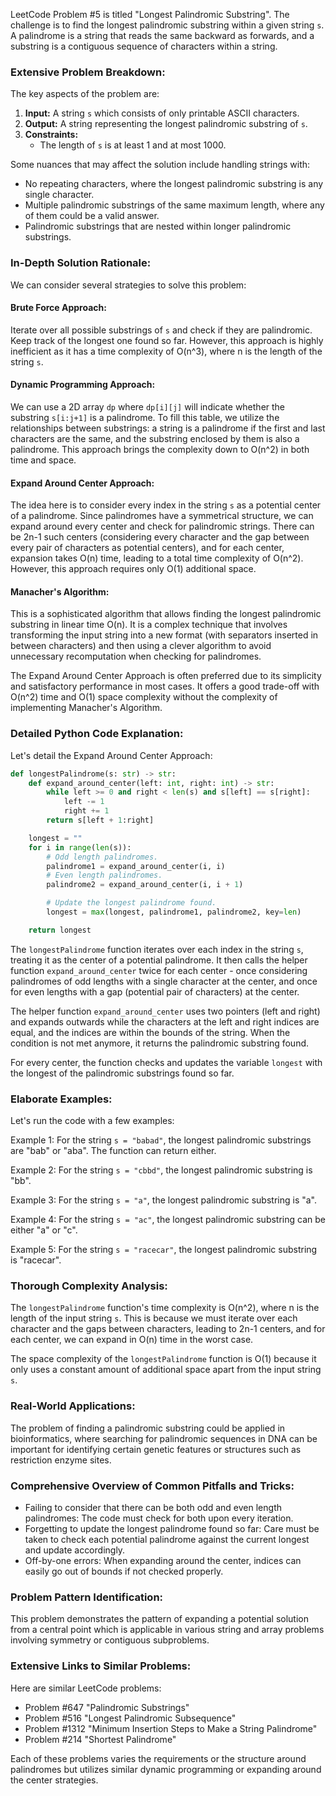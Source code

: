 LeetCode Problem #5 is titled "Longest Palindromic Substring". The challenge is to find the longest palindromic substring within a given string `s`. A palindrome is a string that reads the same backward as forwards, and a substring is a contiguous sequence of characters within a string.

### Extensive Problem Breakdown:

The key aspects of the problem are:

1. **Input:** A string `s` which consists of only printable ASCII characters.
2. **Output:** A string representing the longest palindromic substring of `s`.
3. **Constraints:**
   - The length of `s` is at least 1 and at most 1000.

Some nuances that may affect the solution include handling strings with:

- No repeating characters, where the longest palindromic substring is any single character.
- Multiple palindromic substrings of the same maximum length, where any of them could be a valid answer.
- Palindromic substrings that are nested within longer palindromic substrings.

### In-Depth Solution Rationale:

We can consider several strategies to solve this problem:

#### Brute Force Approach:
Iterate over all possible substrings of `s` and check if they are palindromic. Keep track of the longest one found so far. However, this approach is highly inefficient as it has a time complexity of O(n^3), where n is the length of the string `s`.

#### Dynamic Programming Approach:
We can use a 2D array `dp` where `dp[i][j]` will indicate whether the substring `s[i:j+1]` is a palindrome. To fill this table, we utilize the relationships between substrings: a string is a palindrome if the first and last characters are the same, and the substring enclosed by them is also a palindrome. This approach brings the complexity down to O(n^2) in both time and space.

#### Expand Around Center Approach:
The idea here is to consider every index in the string `s` as a potential center of a palindrome. Since palindromes have a symmetrical structure, we can expand around every center and check for palindromic strings. There can be 2n-1 such centers (considering every character and the gap between every pair of characters as potential centers), and for each center, expansion takes O(n) time, leading to a total time complexity of O(n^2). However, this approach requires only O(1) additional space.

#### Manacher's Algorithm:
This is a sophisticated algorithm that allows finding the longest palindromic substring in linear time O(n). It is a complex technique that involves transforming the input string into a new format (with separators inserted in between characters) and then using a clever algorithm to avoid unnecessary recomputation when checking for palindromes.

The Expand Around Center Approach is often preferred due to its simplicity and satisfactory performance in most cases. It offers a good trade-off with O(n^2) time and O(1) space complexity without the complexity of implementing Manacher's Algorithm.

### Detailed Python Code Explanation:

Let's detail the Expand Around Center Approach:

```python
def longestPalindrome(s: str) -> str:
    def expand_around_center(left: int, right: int) -> str:
        while left >= 0 and right < len(s) and s[left] == s[right]:
            left -= 1
            right += 1
        return s[left + 1:right]

    longest = ""
    for i in range(len(s)):
        # Odd length palindromes.
        palindrome1 = expand_around_center(i, i)
        # Even length palindromes.
        palindrome2 = expand_around_center(i, i + 1)

        # Update the longest palindrome found.
        longest = max(longest, palindrome1, palindrome2, key=len)

    return longest
```

The `longestPalindrome` function iterates over each index in the string `s`, treating it as the center of a potential palindrome. It then calls the helper function `expand_around_center` twice for each center - once considering palindromes of odd lengths with a single character at the center, and once for even lengths with a gap (potential pair of characters) at the center.

The helper function `expand_around_center` uses two pointers (left and right) and expands outwards while the characters at the left and right indices are equal, and the indices are within the bounds of the string. When the condition is not met anymore, it returns the palindromic substring found.

For every center, the function checks and updates the variable `longest` with the longest of the palindromic substrings found so far.

### Elaborate Examples:

Let's run the code with a few examples:

Example 1: For the string `s = "babad"`, the longest palindromic substrings are "bab" or "aba". The function can return either.

Example 2: For the string `s = "cbbd"`, the longest palindromic substring is "bb".

Example 3: For the string `s = "a"`, the longest palindromic substring is "a".

Example 4: For the string `s = "ac"`, the longest palindromic substring can be either "a" or "c".

Example 5: For the string `s = "racecar"`, the longest palindromic substring is "racecar".

### Thorough Complexity Analysis:

The `longestPalindrome` function's time complexity is O(n^2), where n is the length of the input string `s`. This is because we must iterate over each character and the gaps between characters, leading to 2n-1 centers, and for each center, we can expand in O(n) time in the worst case.

The space complexity of the `longestPalindrome` function is O(1) because it only uses a constant amount of additional space apart from the input string `s`.

### Real-World Applications:

The problem of finding a palindromic substring could be applied in bioinformatics, where searching for palindromic sequences in DNA can be important for identifying certain genetic features or structures such as restriction enzyme sites.

### Comprehensive Overview of Common Pitfalls and Tricks:

- Failing to consider that there can be both odd and even length palindromes: The code must check for both upon every iteration.
- Forgetting to update the longest palindrome found so far: Care must be taken to check each potential palindrome against the current longest and update accordingly.
- Off-by-one errors: When expanding around the center, indices can easily go out of bounds if not checked properly.

### Problem Pattern Identification:

This problem demonstrates the pattern of expanding a potential solution from a central point which is applicable in various string and array problems involving symmetry or contiguous subproblems.

### Extensive Links to Similar Problems:

Here are similar LeetCode problems:

- Problem #647 "Palindromic Substrings"
- Problem #516 "Longest Palindromic Subsequence"
- Problem #1312 "Minimum Insertion Steps to Make a String Palindrome"
- Problem #214 "Shortest Palindrome"

Each of these problems varies the requirements or the structure around palindromes but utilizes similar dynamic programming or expanding around the center strategies.
